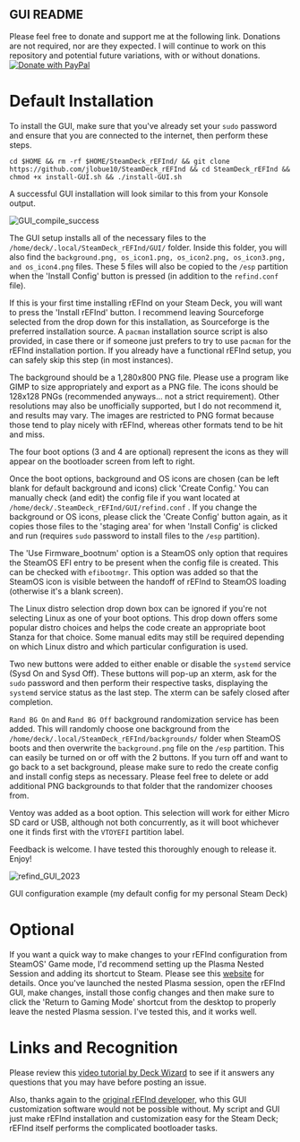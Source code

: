 ## **GUI README**
Please feel free to donate and support me at the following link. Donations are not required, nor are they expected. I will continue to work on this repository and potential future variations, with or without donations.
<a href="https://www.paypal.com/cgi-bin/webscr?cmd=_s-xclick&hosted_button_id=2PSSUQVX33L6N">
  <img src="https://raw.githubusercontent.com/stefan-niedermann/paypal-donate-button/master/paypal-donate-button.png" alt="Donate with PayPal" />
</a>

# **Default Installation**

To install the GUI, make sure that you've already set your `sudo` password and ensure that you are connected to the internet, then perform these steps.

```
cd $HOME && rm -rf $HOME/SteamDeck_rEFInd/ && git clone https://github.com/jlobue10/SteamDeck_rEFInd && cd SteamDeck_rEFInd && chmod +x install-GUI.sh && ./install-GUI.sh
```

A successful GUI installation will look similar to this from your Konsole output.

![GUI_compile_success](https://user-images.githubusercontent.com/9971433/217302271-5192bae7-3fea-4ee1-86f0-12bb9e91797b.png)

The GUI setup installs all of the necessary files to the `/home/deck/.local/SteamDeck_rEFInd/GUI/` folder. Inside this folder, you will also find the `background.png, os_icon1.png, os_icon2.png, os_icon3.png, and os_icon4.png` files. These 5 files will also be copied to the `/esp` partition when the 'Install Config' button is pressed (in addition to the `refind.conf` file).

If this is your first time installing rEFInd on your Steam Deck, you will want to press the 'Install rEFInd' button. I recommend leaving Sourceforge selected from the drop down for this installation, as Sourceforge is the preferred installation source. A `pacman` installation source script is also provided, in case there or if someone just prefers to try to use `pacman` for the rEFInd installation portion. If you already have a functional rEFInd setup, you can safely skip this step (in most instances).

The background should be a 1,280x800 PNG file. Please use a program like GIMP to size appropriately and export as a PNG file. The icons should be 128x128 PNGs (recommended anyways... not a strict requirement). Other resolutions may also be unofficially supported, but I do not recommend it, and results may vary. The images are restricted to PNG format because those tend to play nicely with rEFInd, whereas other formats tend to be hit and miss.

The four boot options (3 and 4 are optional) represent the icons as they will appear on the bootloader screen from left to right.

Once the boot options, background and OS icons are chosen (can be left blank for default background and icons) click 'Create Config.' You can manually check (and edit) the config file if you want located at `/home/deck/.SteamDeck_rEFInd/GUI/refind.conf` . If you change the background or OS icons, please click the 'Create Config' button again, as it copies those files to the 'staging area' for when 'Install Config' is clicked and run (requires `sudo` password to install files to the `/esp` partition).

The 'Use Firmware_bootnum' option is a SteamOS only option that requires the SteamOS EFI entry to be present when the config file is created. This can be checked with `efibootmgr`. This option was added so that the SteamOS icon is visible between the handoff of rEFInd to SteamOS loading (otherwise it's a blank screen).

The Linux distro selection drop down box can be ignored if you're not selecting Linux as one of your boot options. This drop down offers some popular distro choices and helps the code create an appropriate boot Stanza for that choice. Some manual edits may still be required depending on which Linux distro and which particular configuration is used.

Two new buttons were added to either enable or disable the `systemd` service (Sysd On and Sysd Off). These buttons will pop-up an xterm, ask for the `sudo` password and then perform their respective tasks, displaying the `systemd` service status as the last step. The xterm can be safely closed after completion.

`Rand BG On` and `Rand BG Off` background randomization service has been added. This will randomly choose one background from the `/home/deck/.local/SteamDeck_rEFInd/backgrounds/` folder when SteamOS boots and then overwrite the `background.png` file on the `/esp` partition. This can easily be turned on or off with the 2 buttons. If you turn off and want to go back to a set background, please make sure to redo the create config and install config steps as necessary. Please feel free to delete or add additional PNG backgrounds to that folder that the randomizer chooses from.

Ventoy was added as a boot option. This selection will work for either Micro SD card or USB, although not both concurrently, as it will boot whichever one it finds first with the `VTOYEFI` partition label.

Feedback is welcome. I have tested this thoroughly enough to release it. Enjoy!

![refind_GUI_2023](https://user-images.githubusercontent.com/9971433/222976497-ca58d762-669c-4a4d-9300-0557e95f0b67.png)

GUI configuration example (my default config for my personal Steam Deck)

# **Optional**

If you want a quick way to make changes to your rEFInd configuration from SteamOS' Game mode, I'd recommend setting up the Plasma Nested Session and adding its shortcut to Steam. Please see this [website](https://gist.github.com/davidedmundson/8e1732b2c8b539fd3e6ab41a65bcab74) for details. Once you've launched the nested Plasma session, open the rEFInd GUI, make changes, install those config changes and then make sure to click the 'Return to Gaming Mode' shortcut from the desktop to properly leave the nested Plasma session. I've tested this, and it works well.

# **Links and Recognition**

Please review this [video tutorial by Deck Wizard](https://www.youtube.com/watch?v=ubWPIf2DbvE) to see if it answers any questions that you may have before posting an issue.

Also, thanks again to the [original rEFInd developer](https://www.rodsbooks.com/refind/), who this GUI customization software would not be possible without. My script and GUI just make rEFInd installation and customization easy for the Steam Deck; rEFInd itself performs the complicated bootloader tasks.
